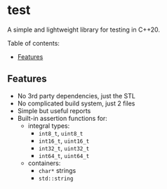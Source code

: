 # test

A simple and lightweight library for testing in C++20.

Table of contents:
- [Features](#features)

## Features

- No 3rd party dependencies, just the STL
- No complicated build system, just 2 files
- Simple but useful reports
- Built-in assertion functions for:
  - integral types:
    - `int8_t`, `uint8_t`
    - `int16_t`, `uint16_t`
    - `int32_t`, `uint32_t`
    - `int64_t`, `uint64_t`
  - containers:
    - `char*` strings
    - `std::string`
    <!-- - `T[]` -->
    <!-- - `std::vector` -->
    <!-- - `std::array` -->
  <!-- - files (text or binary) -->
